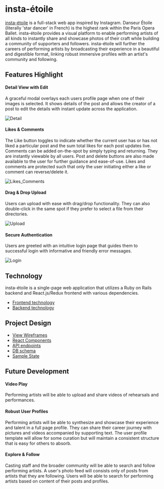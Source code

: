 # insta-étoile

[insta-étoile](www.insta-étoile.com) is a full-stack web app inspired by Instagram.  Danseur Étoile (literally 'star dancer' in French) is the highest rank within the Paris Opera Ballet. insta-étoile provides a visual platform to enable performing artists of all kinds to instantly share and showcase photos of their craft while building a community of supporters and followers. insta-étoile will further the careers of performing artists by broadcasting their experience in a beautiful and digestible format, linking robust immersive profiles with an artist's community and following.

## Features Highlight

#### Detail View with Edit
A graceful modal overlays each users profile page when one of their images is selected.  It shows details of the post and allows the creator of a post to edit the details with instant update across the application.

![Detail](https://res.cloudinary.com/dckkkjkuz/image/upload/v1501280102/view_edit_cxeurx.png)

#### Likes & Comments
The Like button toggles to indicate whether the current user has or has not liked a particular post and the sum total likes for each post updates live.  Comments can be added on-the-spot by simply typing and returning. They are instantly viewable by all users.  Post and delete buttons are also made available to the user for further guidance and ease-of-use.  Likes and comments are protected such that only the user initiating either a like or comment can reverse/delete it.

![Likes_Comments](https://res.cloudinary.com/dckkkjkuz/image/upload/v1501280092/likes_comments_jtghyt.png)

#### Drag & Drop Upload
Users can upload with ease with drag/drop functionality.  They can also double-click in the same spot if they prefer to select a file from their directories.

![Upload](https://res.cloudinary.com/dckkkjkuz/image/upload/v1501282875/drag_drop_ilad0m.png)

#### Secure Authentication
Users are greeted with an intuitive login page that guides them to successful login with informative and friendly error messages.

![Login](https://res.cloudinary.com/dckkkjkuz/image/upload/v1501280097/login_gt0iav.png)

## Technology

insta-étoile is a single-page web application that utilizes a Ruby on Rails backend and React.js/Redux frontend with various dependencies.

- [Frontend technology][frontend]
- [Backend technology][backend]

[frontend]: docs/frontend.md
[backend]: docs/backend.md

## Project Design

- [View Wireframes][wireframes]
- [React Components][components]
- [API endpoints][api-endpoints]
- [DB schema][schema]
- [Sample State][sample-state]

[READMEdev]: docs/READMEdev.md
[wireframes]: docs/wireframes
[components]: docs/component-hierarchy.md
[sample-state]: docs/sample-state.md
[api-endpoints]: docs/api-endpoints.md
[schema]: docs/schema.md

## Future Development

#### Video Play
Performing artists will be able to upload and share videos of rehearsals and performances.

#### Robust User Profiles
Performing artists will be able to synthesize and showcase their experience and talent in a full page profile.  They can share their career journey with pictures and videos accompanied by supporting text. The user profile template will allow for some curation but will maintain a consistent structure that is easy for others to absorb.

#### Explore & Follow
Casting staff and the broader community will be able to search and follow performing artists.  A user's photo feed will consists only of posts from artists that they are following.  Users will be able to search for performing artists based on content of their posts and profiles.

